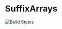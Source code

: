# SuffixArrays

[![Build Status](https://travis-ci.org/quinnj/SuffixArrays.jl.svg?branch=master)](https://travis-ci.org/quinnj/SuffixArrays.jl)

